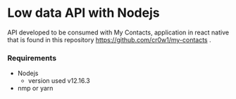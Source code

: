  
# Low data API with Nodejs
 API developed to be consumed with My Contacts, application in react native that is found in this repository https://github.com/cr0w1/my-contacts .
 
 ### Requirements
  - Nodejs
    - version used v12.16.3
  - nmp or yarn
  
